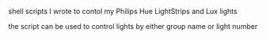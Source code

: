 shell scripts I wrote to contol my Philips Hue LightStrips and Lux lights

the script can be used to control lights by either group name or light number
